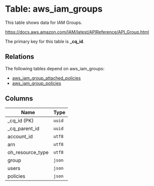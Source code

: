 # Table: aws_iam_groups

This table shows data for IAM Groups.

https://docs.aws.amazon.com/IAM/latest/APIReference/API_Group.html

The primary key for this table is **_cq_id**.

## Relations

The following tables depend on aws_iam_groups:
  - [aws_iam_group_attached_policies](aws_iam_group_attached_policies.md)
  - [aws_iam_group_policies](aws_iam_group_policies.md)

## Columns

| Name          | Type          |
| ------------- | ------------- |
|_cq_id (PK)|`uuid`|
|_cq_parent_id|`uuid`|
|account_id|`utf8`|
|arn|`utf8`|
|oh_resource_type|`utf8`|
|group|`json`|
|users|`json`|
|policies|`json`|